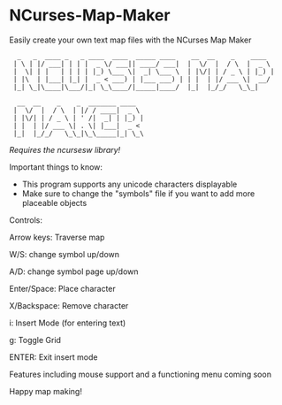 # NCurses-Map-Maker
Easily create your own text map files with the NCurses Map Maker
```
  _   _  ____ _   _ ____  ____  _____ ____    __  __    _    ____
 | \ | |/ ___| | | |  _ \/ ___|| ____/ ___|  |  \/  |  / \  |  _ \
 |  \| | |   | | | | |_) \___ \|  _| \___ \  | |\/| | / _ \ | |_) |
 | |\  | |___| |_| |  _ < ___) | |___ ___) | | |  | |/ ___ \|  __/
 |_| \_|\____|\___/|_| \_\____/|_____|____/  |_|  |_/_/   \_\_|

  __  __    _    _  _______ ____
 |  \/  |  / \  | |/ / ____|  _ \
 | |\/| | / _ \ | ' /|  _| | |_) |
 | |  | |/ ___ \| . \| |___|  _ <
 |_|  |_/_/   \_\_|\_\_____|_| \_\
```

*Requires the ncursesw library!*

Important things to know:
- This program supports any unicode characters displayable
- Make sure to change the "symbols" file if you want to add more placeable objects

Controls:

Arrow keys: Traverse map

W/S: change symbol up/down

A/D: change symbol page up/down

Enter/Space: Place character

X/Backspace: Remove character

i: Insert Mode (for entering text)

g: Toggle Grid

ENTER: Exit insert mode

Features including mouse support and a functioning menu coming soon

Happy map making!
